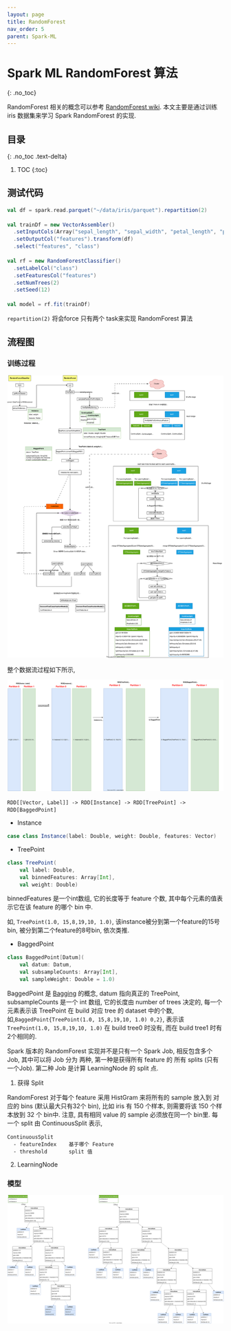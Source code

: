 ```yaml
---
layout: page
title: RandomForest
nav_order: 5
parent: Spark-ML
---
```


# Spark ML RandomForest 算法
{: .no_toc}

RandomForest 相关的概念可以参考 [RandomForest wiki](RandomForest). 本文主要是通过训练 iris 数据集来学习
Spark RandomForest 的实现. 

## 目录
{: .no_toc .text-delta}

1. TOC
{:toc}

## 测试代码

``` scala
val df = spark.read.parquet("~/data/iris/parquet").repartition(2)

val trainDf = new VectorAssembler()
  .setInputCols(Array("sepal_length", "sepal_width", "petal_length", "petal_width"))
  .setOutputCol("features").transform(df)
  .select("features", "class")

val rf = new RandomForestClassifier()
  .setLabelCol("class")
  .setFeaturesCol("features")
  .setNumTrees(2)
  .setSeed(12)

val model = rf.fit(trainDf)
```

`repartition(2)` 将会force 只有两个 task来实现 RandomForest 算法

## 流程图

### 训练过程

![rf-train](/docs/spark-ml/random-forest/random-forest-flow.drawio.svg)

整个数据流过程如下所示,

![dataflow](/docs/spark-ml/random-forest/random-forest-dataflow.drawio.svg)

`RDD[[Vector, Label]] -> RDD[Instance] -> RDD[TreePoint] -> RDD[BaggedPoint]`

- Instance

``` scala
case class Instance(label: Double, weight: Double, features: Vector)
```

- TreePoint

``` scala
class TreePoint(
    val label: Double,
    val binnedFeatures: Array[Int],
    val weight: Double)
```

binnedFeatures 是一个int数组, 它的长度等于 feature 个数, 其中每个元素的值表示它在该 feature 的哪个 bin 中.

如, `TreePoint(1.0, 15,8,19,10, 1.0)`, 该instance被分到第一个feature的15号bin, 被分到第二个feature的8号bin,
依次类推.

- BaggedPoint

``` scala
class BaggedPoint[Datum](
    val datum: Datum,
    val subsampleCounts: Array[Int],
    val sampleWeight: Double = 1.0)
```

BaggedPoint 是 [Bagging](https://www.ibm.com/topics/bagging) 的概念, datum 指向真正的 TreePoint,
subsampleCounts 是一个 int 数组, 它的长度由 number of trees 决定的, 每一个元素表示该 TreePoint 在 build
对应 tree 的 dataset 中的个数, 如,`BaggedPoint{TreePoint(1.0, 15,8,19,10, 1.0) 0,2}`, 表示该 
`TreePoint(1.0, 15,8,19,10, 1.0)` 在 build tree0 时没有, 而在 build tree1 时有2个相同的.


Spark 版本的 RandomForest 实现并不是只有一个 Spark Job, 相反包含多个 Job, 其中可以将 Job 分为
两种, 第一种是获得所有 feature 的 所有 splits (只有一个Job). 第二种 Job 是计算 LearningNode
的 split 点.

1. 获得 Split

RandomForest 对于每个 feature 采用 HistGram 来将所有的 sample 放入到 对应的 bins
(默认最大只有32个 bin), 比如 iris 有 150 个样本, 则需要将该 150 个样本放到 32 个 bin中.
注意, 具有相同 value 的 sample 必须放在同一个 bin里. 每一个 split 由 ContinuousSplit 表示,

``` console
ContinuousSplit
  - featureIndex    基于哪个 Feature
  - threshold       split 值
```

2. LearningNode





### 模型

![rf-model](/docs/spark-ml/random-forest/random-forest-trees.drawio.svg)




